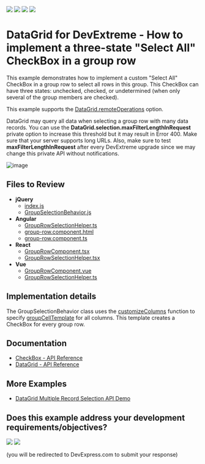 <!-- default badges list -->
![](https://img.shields.io/endpoint?url=https://codecentral.devexpress.com/api/v1/VersionRange/128583254/23.1.3%2B)
[![](https://img.shields.io/badge/Open_in_DevExpress_Support_Center-FF7200?style=flat-square&logo=DevExpress&logoColor=white)](https://supportcenter.devexpress.com/ticket/details/T444368)
[![](https://img.shields.io/badge/📖_How_to_use_DevExpress_Examples-e9f6fc?style=flat-square)](https://docs.devexpress.com/GeneralInformation/403183)
[![](https://img.shields.io/badge/💬_Leave_Feedback-feecdd?style=flat-square)](#does-this-example-address-your-development-requirementsobjectives)
<!-- default badges end -->

# DataGrid for DevExtreme - How to implement a three-state "Select All" CheckBox in a group row 

This example demonstrates how to implement a custom "Select All" CheckBox in a group row to select all rows in this group. This CheckBox can have three states: unchecked, checked, or undetermined (when only several of the group members are checked).

This example supports the [DataGrid.remoteOperations](https://js.devexpress.com/Documentation/ApiReference/UI_Components/dxDataGrid/Configuration/remoteOperations/) option.

DataGrid may query all data when selecting a group row with many data records. You can use the **DataGrid.selection.maxFilterLengthInRequest** private option to increase this threshold but it may result in Error 400. Make sure that your server supports long URLs. Also, make sure to test **maxFilterLengthInRequest** after every DevExtreme upgrade since we may change this private API without notifications.

![image](https://github-production-user-asset-6210df.s3.amazonaws.com/13280527/255941324-813d1328-2a2b-4ebc-bbfe-e3291b7df6ee.png?X-Amz-Algorithm=AWS4-HMAC-SHA256&X-Amz-Credential=AKIAVCODYLSA53PQK4ZA%2F20241225%2Fus-east-1%2Fs3%2Faws4_request&X-Amz-Date=20241225T121223Z&X-Amz-Expires=300&X-Amz-Signature=b6a12674b67d29d5df9175e3e8d911466505818989b7c7cce7220825cace6010&X-Amz-SignedHeaders=host)

## Files to Review

- **jQuery**
    - [index.js](jQuery/index.js)
    - [GroupSelectionBehavior.js](jQuery/GroupSelectionBehavior.js)
- **Angular**
    - [GroupRowSelectionHelper.ts](Angular/src/app/GroupRowSelection/GroupRowSelectionHelper.ts)
    - [group-row.component.html](Angular/src/app/GroupRowSelection/GroupSelectionBehavior.js)
    - [group-row.component.ts](Angular/src/app/GroupRowSelection/group-row.component.ts)
- **React**
    - [GroupRowComponent.tsx](React/src/GroupRowSelection/GroupRowComponent.tsx) 
    - [GroupRowSelectionHelper.tsx](React/src/GroupRowSelection/GroupRowSelectionHelper.tsx)
- **Vue**
    - [GroupRowComponent.vue](Vue/src/components/GroupRowSelection/GroupRowComponent.vue)
    - [GroupRowSelectionHelper.ts](Vue/src/components/GroupRowSelection/GroupRowSelectionHelper.ts)
      
## Implementation details

The GroupSelectionBehavior class uses the [customizeColumns](https://js.devexpress.com/Documentation/ApiReference/UI_Components/dxDataGrid/Configuration/#customizeColumns) function to specify [groupCellTemplate](https://js.devexpress.com/Documentation/ApiReference/UI_Components/dxDataGrid/Configuration/columns/#groupCellTemplate) for all columns. This template creates a CheckBox for every group row.

## Documentation

- [CheckBox - API Reference](https://js.devexpress.com/Documentation/ApiReference/UI_Components/dxCheckBox/)
- [DataGrid - API Reference](https://js.devexpress.com/Documentation/ApiReference/UI_Components/dxDataGrid/)

## More Examples

- [DataGrid Multiple Record Selection API Demo](https://js.devexpress.com/Demos/WidgetsGallery/Demo/DataGrid/MultipleRecordSelectionAPI)
<!-- feedback -->
## Does this example address your development requirements/objectives?

[<img src="https://www.devexpress.com/support/examples/i/yes-button.svg"/>](https://www.devexpress.com/support/examples/survey.xml?utm_source=github&utm_campaign=devextreme-datagrid-select-all-checkboxes&~~~was_helpful=yes) [<img src="https://www.devexpress.com/support/examples/i/no-button.svg"/>](https://www.devexpress.com/support/examples/survey.xml?utm_source=github&utm_campaign=devextreme-datagrid-select-all-checkboxes&~~~was_helpful=no)

(you will be redirected to DevExpress.com to submit your response)
<!-- feedback end -->
